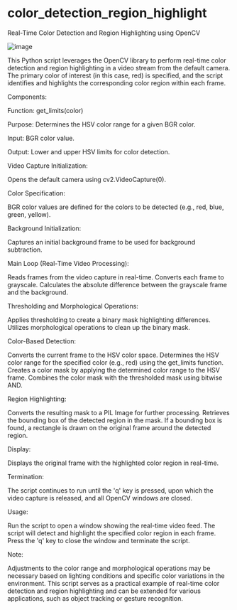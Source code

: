# color_detection_region_highlight
Real-Time Color Detection and Region Highlighting using OpenCV

![image](https://github.com/karthicksivakumarp/color_detection_region_highlight/assets/154797330/12a350a0-5d9b-4431-9428-352e68a115f5)

This Python script leverages the OpenCV library to perform real-time color detection and region highlighting in a video stream from the default camera. 
The primary color of interest (in this case, red) is specified, and the script identifies and highlights the corresponding color region within each frame.

Components:

Function: get_limits(color)

Purpose: Determines the HSV color range for a given BGR color.

Input: BGR color value.

Output: Lower and upper HSV limits for color detection.

Video Capture Initialization:

Opens the default camera using cv2.VideoCapture(0).

Color Specification:

BGR color values are defined for the colors to be detected (e.g., red, blue, green, yellow).

Background Initialization:

Captures an initial background frame to be used for background subtraction.

Main Loop (Real-Time Video Processing):

Reads frames from the video capture in real-time.
Converts each frame to grayscale.
Calculates the absolute difference between the grayscale frame and the background.

Thresholding and Morphological Operations:

Applies thresholding to create a binary mask highlighting differences.
Utilizes morphological operations to clean up the binary mask.

Color-Based Detection:

Converts the current frame to the HSV color space.
Determines the HSV color range for the specified color (e.g., red) using the get_limits function.
Creates a color mask by applying the determined color range to the HSV frame.
Combines the color mask with the thresholded mask using bitwise AND.

Region Highlighting:

Converts the resulting mask to a PIL Image for further processing.
Retrieves the bounding box of the detected region in the mask.
If a bounding box is found, a rectangle is drawn on the original frame around the detected region.

Display:

Displays the original frame with the highlighted color region in real-time.

Termination:

The script continues to run until the 'q' key is pressed, upon which the video capture is released, and all OpenCV windows are closed.

Usage:

Run the script to open a window showing the real-time video feed.
The script will detect and highlight the specified color region in each frame.
Press the 'q' key to close the window and terminate the script.

Note:

Adjustments to the color range and morphological operations may be necessary based on lighting conditions and specific color variations in the environment.
This script serves as a practical example of real-time color detection and region highlighting and can be extended for various applications, such as object tracking or gesture recognition.
